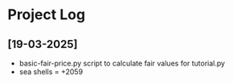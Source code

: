 # Project Log

## [19-03-2025]
- basic-fair-price.py script to calculate fair values for tutorial.py
- sea shells = +2059